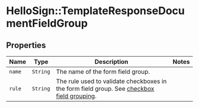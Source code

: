 # HelloSign::TemplateResponseDocumentFieldGroup



## Properties

| Name | Type | Description | Notes |
| ---- | ---- | ----------- | ----- |
| `name` | ```String``` |  The name of the form field group.  |  |
| `rule` | ```String``` |  The rule used to validate checkboxes in the form field group. See [checkbox field grouping](/api/reference/constants/#checkbox-field-grouping).  |  |

